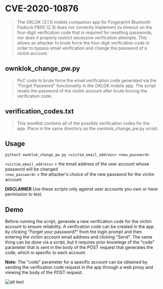 # CVE-2020-10876
>The OKLOK (3.1.1) mobile companion app for Fingerprint Bluetooth Padlock FB50 (2.3) does not correctly implement its timeout on the four-digit verification code that is required for resetting passwords, nor does it properly restrict excessive verification attempts. This allows an attacker to brute force the four-digit verification code in order to bypass email verification and change the password of a victim account.

## ownklok_change_pw.py
>PoC code to brute force the email verification code generated via the "Forgot Password" functionality in the OKLOK mobile app. The script resets the password of the victim account after brute forcing the verification code.

## verification_codes.txt
>This wordlist contains all of the possible verification codes for the app. Place in the same directory as the ownklok_change_pw.py script. 

## Usage
```python3 ownklok_change_pw.py <victim_email_address> <new_password>```

`<victim_email_address>` = the email address of the user account whose password will be changed</br>
`<new_password>` = the attacker's choice of the new password for the victim account

**DISCLAIMER** Use these scripts only against user accounts you own or have permission to test.

## Demo
Before running the script, generate a new verification code for the victim account to ensure reliability. A verification code can be created in the app by clicking "Forget your password?" from the login prompt and then entering the victim account email address and clicking "Send". The same thing can be done via a script, but it requires prior knowlege of the "code" parameter that is sent in the body of the POST request that generates the code, which is specific to each account. 

**Note:** The "code" parameter for a specific account can be obtained by sending the verification code request in the app through a web proxy and viewing the body of the POST request.

![alt text](../screenshots/ownklok_change_pw_demo.png)
